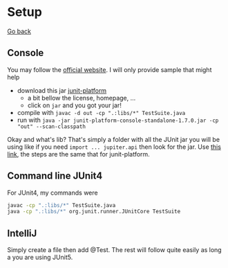 # Setup

[Go back](..)

## Console

You may follow the [official website](https://junit.org/junit5/docs/current/user-guide/#running-tests-console-launcher).
I will only provide sample that might help

* download this jar [junit-platform](https://mvnrepository.com/artifact/org.junit.platform/junit-platform-console-standalone/1.7.0)
    * a bit bellow the license, homepage, ...
    * click on ``jar`` and you got your jar!
* compile with ``javac -d out -cp ".:libs/*" TestSuite.java``
* run with ``java -jar junit-platform-console-standalone-1.7.0.jar -cp "out" --scan-classpath``

Okay and what's lib? That's simply a folder with all the JUnit jar
you will be using like if you need ``import ... jupiter.api``
then look for the jar. Use [this link](https://mvnrepository.com/artifact/org.junit.jupiter), the steps are the
same that for junit-platform.

## Command line JUnit4

For JUnit4, my commands were

```bash
javac -cp ".:libs/*" TestSuite.java
java -cp ".:libs/*" org.junit.runner.JUnitCore TestSuite
```

## IntelliJ

Simply create a file then add @Test. The rest will
follow quite easily as long a you are using JUnit5.